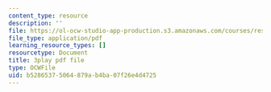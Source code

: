 ```yaml
---
content_type: resource
description: ''
file: https://ol-ocw-studio-app-production.s3.amazonaws.com/courses/res-18-009-learn-differential-equations-up-close-with-gilbert-strang-and-cleve-moler-fall-2015/b52865375064879ab4ba07f26e4d4725_ghjOS7Q82s0.pdf
file_type: application/pdf
learning_resource_types: []
resourcetype: Document
title: 3play pdf file
type: OCWFile
uid: b5286537-5064-879a-b4ba-07f26e4d4725
---
```

